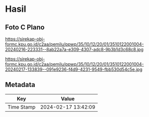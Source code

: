 # Hasil

## Foto C Plano

https://sirekap-obj-formc.kpu.go.id/c2aa/pemilu/ppwp/35/10/12/20/01/3510122001004-20240216-223331--8ab22a7a-e309-4307-adc8-9b3b1d3c68c8.jpg

https://sirekap-obj-formc.kpu.go.id/c2aa/pemilu/ppwp/35/10/12/20/01/3510122001004-20240217-133839--091e9236-f4d9-4231-9549-fbb530d54c5e.jpg


## Metadata

| Key        | Value               |
| ---------- | ------------------- |
| Time Stamp | 2024-02-17 13:42:09 |



